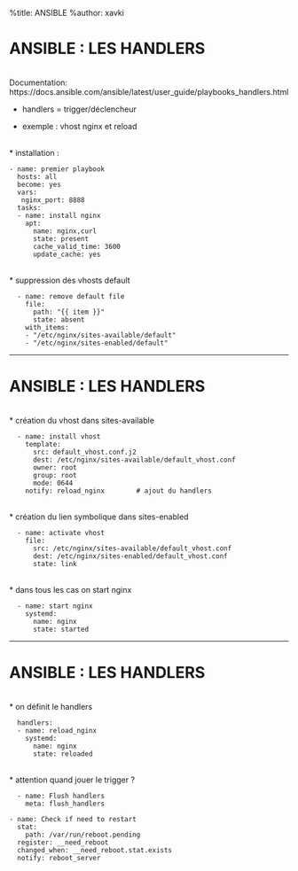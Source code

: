 %title: ANSIBLE
%author: xavki


# ANSIBLE : LES HANDLERS


<br>
Documentation: https://docs.ansible.com/ansible/latest/user_guide/playbooks_handlers.html


* handlers = trigger/déclencheur

* exemple : vhost nginx et reload

<br>
* installation :

```
- name: premier playbook
  hosts: all
  become: yes
  vars: 
   nginx_port: 8888
  tasks:
  - name: install nginx
    apt:
      name: nginx,curl
      state: present
      cache_valid_time: 3600
      update_cache: yes
```

<br>
* suppression des vhosts default

```
  - name: remove default file
    file:
      path: "{{ item }}"
      state: absent
    with_items:
    - "/etc/nginx/sites-available/default"
    - "/etc/nginx/sites-enabled/default"
```

--------------------------------------------------------------------------------------------------------------

# ANSIBLE : LES HANDLERS


<br>
*  création du vhost dans sites-available

```
  - name: install vhost
    template:
      src: default_vhost.conf.j2
      dest: /etc/nginx/sites-available/default_vhost.conf
      owner: root
      group: root
      mode: 0644
    notify: reload_nginx 		# ajout du handlers
```

<br>
* création du lien symbolique dans sites-enabled

```
  - name: activate vhost
    file:
      src: /etc/nginx/sites-available/default_vhost.conf
      dest: /etc/nginx/sites-enabled/default_vhost.conf
      state: link
```

<br>
* dans tous les cas on start nginx 

```
  - name: start nginx
    systemd:
      name: nginx
      state: started
```

--------------------------------------------------------------------------------------------------------------

# ANSIBLE : LES HANDLERS


<br>
* on définit le handlers

```
  handlers:
  - name: reload_nginx
    systemd:
      name: nginx
      state: reloaded
```

<br>
* attention quand jouer le trigger ?

```
  - name: Flush handlers
    meta: flush_handlers
```

```
- name: Check if need to restart
  stat: 
    path: /var/run/reboot.pending
  register: __need_reboot
  changed_when: __need_reboot.stat.exists
  notify: reboot_server
```
